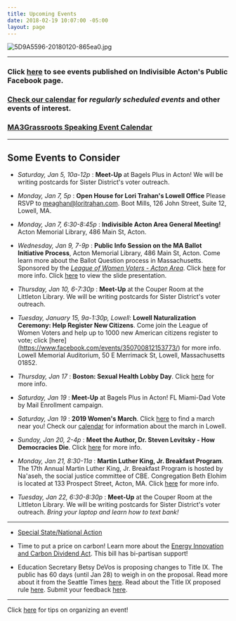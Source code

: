 ```yaml
---
title: Upcoming Events
date: 2018-02-19 10:07:00 -05:00
layout: page
---
```


![5D9A5596-20180120-865ea0.jpg](/uploads/5D9A5596-20180120-865ea0.jpg)

---

### Click [here](https://www.facebook.com/pg/IndivisibleActon/events/?ref=page_internal) to see events published on Indivisible Acton's Public Facebook page.

### [Check our calendar](http://www.indivisibleacton.org/calendar.html) for *regularly scheduled events* and other events of interest.

### [MA3Grassroots Speaking Event Calendar](https://www.ma3grassroots.com/event-calendar)

---

## Some Events to Consider

* *Saturday, Jan 5, 10a-12p* : **Meet-Up** at Bagels Plus in Acton! We will be writing postcards for Sister District's voter outreach.


* *Monday, Jan 7, 5p* : **Open House for Lori Trahan's Lowell Office**  Please RSVP to meaghan@loritrahan.com. Boot Mills, 126 John Street, Suite 12, Lowell, MA.


* *Monday, Jan 7, 6:30-8:45p* : **Indivisible Acton Area General Meeting!**  Acton Memorial Library, 486 Main St, Acton.


* *Wednesday, Jan 9, 7-9p* : **Public Info Session on the MA Ballot Initiative Process**, Acton Memorial Library, 486 Main St, Acton.  Come learn more about the Ballot Question process in Massachusetts.  Sponsored by the *[League of Women Voters - Acton Area](http://www.lwv-aa.org/home)*.  Click [here](https://www.facebook.com/events/315833375692840/) for more info.  Click [here](https://drive.google.com/file/d/1M6hONThbQFIveevCqpp6nXkq5EmCpNlD/view) to view the slide presentation.


* *Thursday, Jan 10, 6-7:30p* : **Meet-Up** at the Couper Room at the Littleton Library.  We will be writing postcards for Sister District's voter outreach.


* *Tuesday, January 15, 9a-1:30p, Lowell*:  **Lowell Naturalization Ceremony: Help Register New Citizens**.  Come join the League of Women Voters and help up to 1000 new American citizens register to vote; click \[here\]  (https://www.facebook.com/events/350700812153773/) for more info.  Lowell Memorial Auditorium, 50 E Merrimack St, Lowell, Massachusetts 01852.


* *Thursday, Jan 17* : **Boston: Sexual Health Lobby Day**.  Click
  [here](https://www.aclum.org/en/events/sexual-health-lobby-day) for more info.


* *Saturday, Jan 19* : **Meet-Up** at Bagels Plus in Acton! FL Miami-Dad Vote by Mail Enrollment campaign.

* *Saturday, Jan 19* : **2019 Women's March**. Click [here](https://actionnetwork.org/event_campaigns/third-annual-womens-march-womenswave) to find a march near you!  Check our [calendar](http://www.indivisibleacton.org/calendar.html) for information about the march in Lowell.


* *Sunday, Jan 20, 2-4p* : **Meet the Author, Dr. Steven Levitsky - How Democracies Die**. Click [here](https://prescottscc.org/event/meet-the-author-how-democracies-die/?instance_id=7133&fbclid=IwAR2DSVrxD0x_YTpGmiYBHGw0hFFuEckSR26E4Ju9ya_Rm4hW06FF6p4EErU) for more info.  


* *Monday, Jan 21, 8:30-11a* : **Martin Luther King, Jr. Breakfast Program**.  The 17th Annual Martin Luther King, Jr. Breakfast Program is hosted by Na'aseh, the social justice committee of CBE.  Congregation Beth Elohim is located at 133 Prospect Street, Acton, MA.  Click [here](https://www.bethelohim.org/event/special-mlk-breakfast.html) for more info.  



* *Tuesday, Jan 22, 6:30-8:30p* : **Meet-Up** at the Couper Room at the Littleton Library.  We will be writing postcards for Sister District's voter outreach.  *Bring your laptop and learn how to text bank!*

---

* [Special State/National Action](http://www.indivisibleacton.org/2019/01/05/special-state-slash-national-action.html)


* Time to put a price on carbon!  Learn more about the [Energy Innovation and Carbon Dividend Act](https://energyinnovationact.org/how-it-works/).  This bill has bi-partisan support!


* Education Secretary Betsy DeVos is proposing changes to Title IX.  The public has 60 days (until Jan 28) to weigh in on the proposal. Read more about it from the Seattle Times [here](https://www.seattletimes.com/education-lab/devos-title-ix-changes-open-for-public-comment-thursday/?fbclid=IwAR08RB8KC15znqMYvAX5qVxEIm5XIQJRaiKco2af8kxOAvX_02EhZ_XGK2E).  Read about the Title IX proposed rule [here](https://www.federalregister.gov/documents/2018/11/29/2018-25314/nondiscrimination-on-the-basis-of-sex-in-education-programs-or-activities-receiving-federal).  Submit your feedback [here](https://www.regulations.gov/document?D=ED-2018-OCR-0064-0001).

---

Click [here](http://www.indivisibleacton.org/events/organize-an-event.html) for tips on organizing an event!